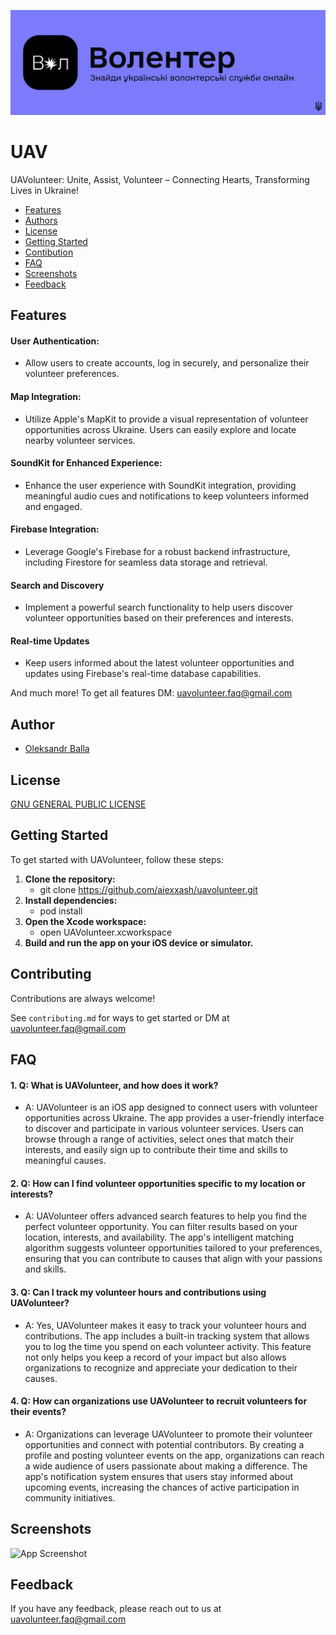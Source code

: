 ![UAVolunteer](UAV-images/Header.png)

# UAV

UAVolunteer: Unite, Assist, Volunteer – Connecting Hearts, Transforming Lives in Ukraine!


* [Features](#Features)
* [Authors](#Authors)
* [License](#License)
* [Getting Started](#Getting-Started)
* [Contibution](#Contibution)
* [FAQ](#FAQ)
* [Screenshots](#Screenshots)
* [Feedback](#Feedback)

## Features

#### User Authentication:
- Allow users to create accounts, log in securely, and personalize their volunteer preferences.
#### Map Integration:
- Utilize Apple's MapKit to provide a visual representation of volunteer opportunities across Ukraine. Users can easily explore and locate nearby volunteer services.
#### SoundKit for Enhanced Experience:
- Enhance the user experience with SoundKit integration, providing meaningful audio cues and notifications to keep volunteers informed and engaged.
#### Firebase Integration:
- Leverage Google's Firebase for a robust backend infrastructure, including Firestore for seamless data storage and retrieval.
#### Search and Discovery
- Implement a powerful search functionality to help users discover volunteer opportunities based on their preferences and interests.
#### Real-time Updates
- Keep users informed about the latest volunteer opportunities and updates using Firebase's real-time database capabilities.

And much more! To get all features DM: uavolunteer.faq@gmail.com


## Author

- [Oleksandr Balla](https://www.github.com/aiexxash)


## License

[GNU GENERAL PUBLIC LICENSE](https://github.com/aiexxash/UAV/blob/main/LICENSE)

## Getting Started

To get started with UAVolunteer, follow these steps:

1. **Clone the repository:**
    - git clone https://github.com/aiexxash/uavolunteer.git
2. **Install dependencies:**
    - pod install
3. **Open the Xcode workspace:**
    - open UAVolunteer.xcworkspace
4. **Build and run the app on your iOS device or simulator.**


## Contributing

Contributions are always welcome!

See `contributing.md` for ways to get started or DM at uavolunteer.faq@gmail.com

## FAQ

#### 1. Q: What is UAVolunteer, and how does it work?

- A: UAVolunteer is an iOS app designed to connect users with volunteer opportunities across Ukraine. The app provides a user-friendly interface to discover and participate in various volunteer services. Users can browse through a range of activities, select ones that match their interests, and easily sign up to contribute their time and skills to meaningful causes.

#### 2. Q: How can I find volunteer opportunities specific to my location or interests?

- A: UAVolunteer offers advanced search features to help you find the perfect volunteer opportunity. You can filter results based on your location, interests, and availability. The app's intelligent matching algorithm suggests volunteer opportunities tailored to your preferences, ensuring that you can contribute to causes that align with your passions and skills.

#### 3. Q: Can I track my volunteer hours and contributions using UAVolunteer?

- A: Yes, UAVolunteer makes it easy to track your volunteer hours and contributions. The app includes a built-in tracking system that allows you to log the time you spend on each volunteer activity. This feature not only helps you keep a record of your impact but also allows organizations to recognize and appreciate your dedication to their causes.

#### 4. Q: How can organizations use UAVolunteer to recruit volunteers for their events?

- A: Organizations can leverage UAVolunteer to promote their volunteer opportunities and connect with potential contributors. By creating a profile and posting volunteer events on the app, organizations can reach a wide audience of users passionate about making a difference. The app's notification system ensures that users stay informed about upcoming events, increasing the chances of active participation in community initiatives.

## Screenshots

![App Screenshot](https://via.placeholder.com/468x300?text=App+Screenshot+Here)


## Feedback

If you have any feedback, please reach out to us at uavolunteer.faq@gmail.com
